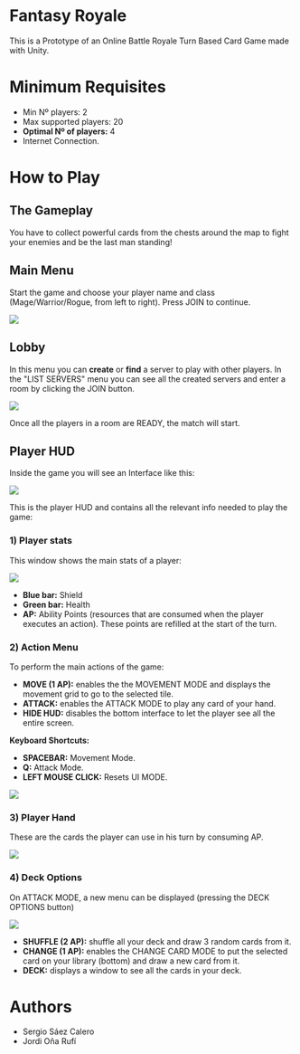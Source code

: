 # Fantasy Royale
This is a Prototype of an Online Battle Royale Turn Based Card Game made with Unity.

# Minimum Requisites
- Min Nº players: 2
- Max supported players: 20
- **Optimal Nº of players:** 4
- Internet Connection.

# How to Play
## The Gameplay
You have to collect powerful cards from the chests around the map to fight your enemies and be the last man standing! 

## Main Menu
Start the game and choose your player name and class (Mage/Warrior/Rogue, from left to right).
Press JOIN to continue.

![](https://github.com/Jordior97/Fantasy-Royale/blob/master/Screenshots/MainMenu.png)

## Lobby
In this menu you can **create** or **find** a server to play with other players. In the "LIST SERVERS" menu you can see all the created servers and enter a room by clicking the JOIN button.

![](https://github.com/Jordior97/Fantasy-Royale/blob/master/Screenshots/Lobby.png)

Once all the players in a room are READY, the match will start.

## Player HUD
Inside the game you will see an Interface like this:

![](https://github.com/Jordior97/Fantasy-Royale/blob/master/Screenshots/HUD.png)

This is the player HUD and contains all the relevant info needed to play the game:

### 1) Player stats
This window shows the main stats of a player:

![](https://github.com/Jordior97/Fantasy-Royale/blob/master/Screenshots/PlayerStats.png)

- **Blue bar:** Shield
- **Green bar:** Health
- **AP:** Ability Points (resources that are consumed when the player executes an action). These points are refilled at the start of the turn.

### 2) Action Menu
To perform the main actions of the game:

- **MOVE (1 AP):** enables the the MOVEMENT MODE and displays the movement grid to go to the selected tile.
- **ATTACK:** enables the ATTACK MODE to play any card of your hand.
- **HIDE HUD:** disables the bottom interface to let the player see all the entire screen.

**Keyboard Shortcuts:**
- **SPACEBAR:** Movement Mode.
- **Q:** Attack Mode.
- **LEFT MOUSE CLICK:** Resets UI MODE.

![](https://github.com/Jordior97/Fantasy-Royale/blob/master/Screenshots/ActionMenu.png)

### 3) Player Hand
These are the cards the player can use in his turn by consuming AP.

![](https://github.com/Jordior97/Fantasy-Royale/blob/master/Screenshots/PlayerHand.png)

### 4) Deck Options
On ATTACK MODE,  a new menu can be displayed (pressing the DECK OPTIONS button)

![](https://github.com/Jordior97/Fantasy-Royale/blob/master/Screenshots/DeckOptions.png)

- **SHUFFLE (2 AP):** shuffle all your deck and draw 3 random cards from it.
- **CHANGE (1 AP):** enables the CHANGE CARD MODE to put the selected card on your library (bottom) and draw a new card from it.
- **DECK:** displays a window to see all the cards in your deck.

# Authors
- Sergio Sáez Calero
- Jordi Oña Rufí
